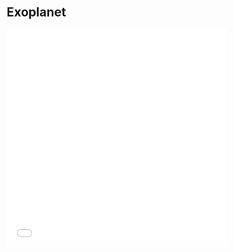 
# Exoplanet

<iframe src="/images/Pair-wise_exoplanet_characteristic.html"
    sandbox="allow-same-origin allow-scripts"
    width="100%"
    height="500"
    scrolling="no"
    seamless="seamless"
    frameborder="0">
</iframe>
